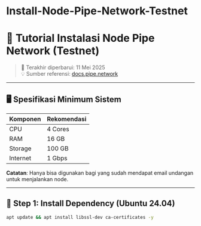 # Install-Node-Pipe-Network-Testnet

# 🚀 Tutorial Instalasi Node Pipe Network (Testnet)

> 📅 Terakhir diperbarui: 11 Mei 2025  
> 💡 Sumber referensi: [docs.pipe.network](https://docs.pipe.network/nodes/testnet)

---

## 🖥️ Spesifikasi Minimum Sistem

| Komponen | Rekomendasi |
|----------|-------------|
| CPU      | 4 Cores     |
| RAM      | 16 GB       |
| Storage  | 100 GB      |
| Internet | 1 Gbps      |

**Catatan**: Hanya bisa digunakan bagi yang sudah mendapat email undangan untuk menjalankan node.

---

## 🧪 Step 1: Install Dependency (Ubuntu 24.04)

```bash
apt update && apt install libssl-dev ca-certificates -y
